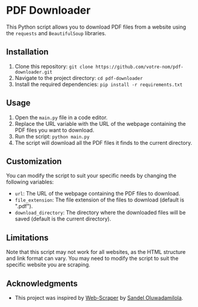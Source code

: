 # PDF Downloader

This Python script allows you to download PDF files from a website using the `requests` and `BeautifulSoup` libraries.

## Installation

1. Clone this repository: `git clone https://github.com/votre-nom/pdf-downloader.git`
2. Navigate to the project directory: `cd pdf-downloader`
3. Install the required dependencies: `pip install -r requirements.txt`

## Usage

1. Open the `main.py` file in a code editor.
2. Replace the URL variable with the URL of the webpage containing the PDF files you want to download.
3. Run the script: `python main.py`
4. The script will download all the PDF files it finds to the current directory.

## Customization

You can modify the script to suit your specific needs by changing the following variables:

- `url`: The URL of the webpage containing the PDF files to download.
- `file_extension`: The file extension of the files to download (default is ".pdf").
- `download_directory`: The directory where the downloaded files will be saved (default is the current directory).

## Limitations

Note that this script may not work for all websites, as the HTML structure and link format can vary. You may need to modify the script to suit the specific website you are scraping.

## Acknowledgments

- This project was inspired by [Web-Scraper](https://github.com/sanix-sandel/Web-Scraper) by [Sandel Oluwadamilola](https://github.com/sanix-sandel).
